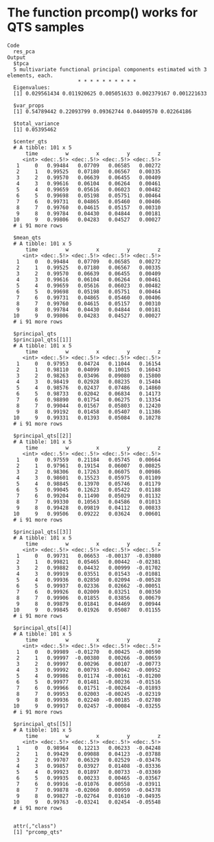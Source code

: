 # The function prcomp() works for QTS samples

    Code
      res_pca
    Output
      $tpca
      5 multivariate functional principal components estimated with 3 elements, each.
                           * * * * * * * * * *                     
      Eigenvalues:
      [1] 0.029561434 0.011920625 0.005051633 0.002379167 0.001221633
      
      $var_props
      [1] 0.54789442 0.22093799 0.09362744 0.04409570 0.02264186
      
      $total_variance
      [1] 0.05395462
      
      $center_qts
      # A tibble: 101 x 5
          time         w         x         y         z
         <int> <dec:.5!> <dec:.5!> <dec:.5!> <dec:.5!>
       1     0   0.99484   0.07709   0.06585   0.00272
       2     1   0.99525   0.07180   0.06567   0.00335
       3     2   0.99570   0.06639   0.06455   0.00409
       4     3   0.99616   0.06104   0.06264   0.00461
       5     4   0.99659   0.05616   0.06023   0.00482
       6     5   0.99698   0.05198   0.05751   0.00464
       7     6   0.99731   0.04865   0.05460   0.00406
       8     7   0.99760   0.04615   0.05157   0.00310
       9     8   0.99784   0.04430   0.04844   0.00181
      10     9   0.99806   0.04283   0.04527   0.00027
      # i 91 more rows
      
      $mean_qts
      # A tibble: 101 x 5
          time         w         x         y         z
         <int> <dec:.5!> <dec:.5!> <dec:.5!> <dec:.5!>
       1     0   0.99484   0.07709   0.06585   0.00272
       2     1   0.99525   0.07180   0.06567   0.00335
       3     2   0.99570   0.06639   0.06455   0.00409
       4     3   0.99616   0.06104   0.06264   0.00461
       5     4   0.99659   0.05616   0.06023   0.00482
       6     5   0.99698   0.05198   0.05751   0.00464
       7     6   0.99731   0.04865   0.05460   0.00406
       8     7   0.99760   0.04615   0.05157   0.00310
       9     8   0.99784   0.04430   0.04844   0.00181
      10     9   0.99806   0.04283   0.04527   0.00027
      # i 91 more rows
      
      $principal_qts
      $principal_qts[[1]]
      # A tibble: 101 x 5
          time         w         x         y         z
         <int> <dec:.5!> <dec:.5!> <dec:.5!> <dec:.5!>
       1     0   0.97953   0.04724   0.11044   0.16154
       2     1   0.98110   0.04099   0.10015   0.16043
       3     2   0.98263   0.03496   0.09080   0.15800
       4     3   0.98419   0.02928   0.08235   0.15404
       5     4   0.98576   0.02437   0.07486   0.14860
       6     5   0.98733   0.02042   0.06834   0.14173
       7     6   0.98890   0.01754   0.06275   0.13354
       8     7   0.99044   0.01567   0.05803   0.12420
       9     8   0.99192   0.01458   0.05407   0.11386
      10     9   0.99331   0.01393   0.05084   0.10278
      # i 91 more rows
      
      $principal_qts[[2]]
      # A tibble: 101 x 5
          time         w         x         y         z
         <int> <dec:.5!> <dec:.5!> <dec:.5!> <dec:.5!>
       1     0   0.97559   0.21184   0.05745   0.00664
       2     1   0.97961   0.19154   0.06007   0.00825
       3     2   0.98306   0.17263   0.06075   0.00986
       4     3   0.98601   0.15523   0.05975   0.01109
       5     4   0.98845   0.13970   0.05746   0.01179
       6     5   0.99045   0.12623   0.05422   0.01188
       7     6   0.99204   0.11490   0.05029   0.01132
       8     7   0.99330   0.10563   0.04586   0.01013
       9     8   0.99428   0.09819   0.04112   0.00833
      10     9   0.99506   0.09222   0.03624   0.00601
      # i 91 more rows
      
      $principal_qts[[3]]
      # A tibble: 101 x 5
          time         w         x         y         z
         <int> <dec:.5!> <dec:.5!> <dec:.5!> <dec:.5!>
       1     0   0.99731   0.06653  -0.00137  -0.03080
       2     1   0.99821   0.05465   0.00442  -0.02381
       3     2   0.99882   0.04432   0.00999  -0.01702
       4     3   0.99919   0.03551   0.01543  -0.01081
       5     4   0.99936   0.02850   0.02094  -0.00528
       6     5   0.99937   0.02336   0.02662  -0.00051
       7     6   0.99926   0.02009   0.03251   0.00350
       8     7   0.99906   0.01855   0.03856   0.00679
       9     8   0.99879   0.01841   0.04469   0.00944
      10     9   0.99845   0.01926   0.05087   0.01155
      # i 91 more rows
      
      $principal_qts[[4]]
      # A tibble: 101 x 5
          time         w         x         y         z
         <int> <dec:.5!> <dec:.5!> <dec:.5!> <dec:.5!>
       1     0   0.99989  -0.01270   0.00425  -0.00590
       2     1   0.99997  -0.00380   0.00266  -0.00659
       3     2   0.99997   0.00296   0.00107  -0.00773
       4     3   0.99992   0.00793  -0.00042  -0.00952
       5     4   0.99986   0.01174  -0.00161  -0.01200
       6     5   0.99977   0.01481  -0.00236  -0.01516
       7     6   0.99966   0.01751  -0.00264  -0.01893
       8     7   0.99953   0.02003  -0.00245  -0.02319
       9     8   0.99936   0.02240  -0.00185  -0.02780
      10     9   0.99917   0.02457  -0.00084  -0.03255
      # i 91 more rows
      
      $principal_qts[[5]]
      # A tibble: 101 x 5
          time         w         x         y         z
         <int> <dec:.5!> <dec:.5!> <dec:.5!> <dec:.5!>
       1     0   0.98964   0.12213   0.06233  -0.04248
       2     1   0.99429   0.09088   0.04123  -0.03788
       3     2   0.99707   0.06329   0.02529  -0.03476
       4     3   0.99857   0.03927   0.01408  -0.03336
       5     4   0.99923   0.01897   0.00733  -0.03369
       6     5   0.99935   0.00233   0.00465  -0.03567
       7     6   0.99916  -0.01076   0.00558  -0.03911
       8     7   0.99878  -0.02060   0.00959  -0.04378
       9     8   0.99827  -0.02764   0.01610  -0.04935
      10     9   0.99763  -0.03241   0.02454  -0.05548
      # i 91 more rows
      
      
      attr(,"class")
      [1] "prcomp_qts"


